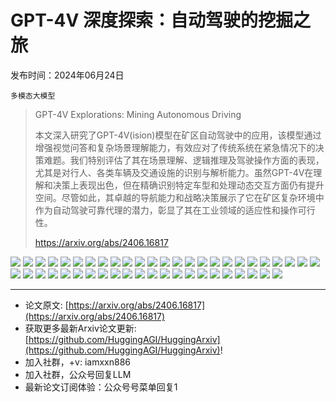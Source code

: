 # GPT-4V 深度探索：自动驾驶的挖掘之旅
发布时间：2024年06月24日

`多模态大模型`
> GPT-4V Explorations: Mining Autonomous Driving
>
> 本文深入研究了GPT-4V(ision)模型在矿区自动驾驶中的应用，该模型通过增强视觉问答和复杂场景理解能力，有效应对了传统系统在紧急情况下的决策难题。我们特别评估了其在场景理解、逻辑推理及驾驶操作方面的表现，尤其是对行人、各类车辆及交通设施的识别与解析能力。虽然GPT-4V在理解和决策上表现出色，但在精确识别特定车型和处理动态交互方面仍有提升空间。尽管如此，其卓越的导航能力和战略决策展示了它在矿区复杂环境中作为自动驾驶可靠代理的潜力，彰显了其在工业领域的适应性和操作可行性。
>
> https://arxiv.org/abs/2406.16817

![](https://raw.githubusercontent.com/HuggingAGI/HuggingArxiv/main/paper_images/2406.16817/x1.png)
![](https://raw.githubusercontent.com/HuggingAGI/HuggingArxiv/main/paper_images/2406.16817/x2.png)
![](https://raw.githubusercontent.com/HuggingAGI/HuggingArxiv/main/paper_images/2406.16817/x3.png)
![](https://raw.githubusercontent.com/HuggingAGI/HuggingArxiv/main/paper_images/2406.16817/x4.png)
![](https://raw.githubusercontent.com/HuggingAGI/HuggingArxiv/main/paper_images/2406.16817/x5.png)
![](https://raw.githubusercontent.com/HuggingAGI/HuggingArxiv/main/paper_images/2406.16817/x6.png)
![](https://raw.githubusercontent.com/HuggingAGI/HuggingArxiv/main/paper_images/2406.16817/x7.png)
![](https://raw.githubusercontent.com/HuggingAGI/HuggingArxiv/main/paper_images/2406.16817/x8.png)
![](https://raw.githubusercontent.com/HuggingAGI/HuggingArxiv/main/paper_images/2406.16817/x9.png)
![](https://raw.githubusercontent.com/HuggingAGI/HuggingArxiv/main/paper_images/2406.16817/x10.png)
![](https://raw.githubusercontent.com/HuggingAGI/HuggingArxiv/main/paper_images/2406.16817/x11.png)
![](https://raw.githubusercontent.com/HuggingAGI/HuggingArxiv/main/paper_images/2406.16817/x12.png)
![](https://raw.githubusercontent.com/HuggingAGI/HuggingArxiv/main/paper_images/2406.16817/x13.png)
![](https://raw.githubusercontent.com/HuggingAGI/HuggingArxiv/main/paper_images/2406.16817/x14.png)
![](https://raw.githubusercontent.com/HuggingAGI/HuggingArxiv/main/paper_images/2406.16817/x15.png)
![](https://raw.githubusercontent.com/HuggingAGI/HuggingArxiv/main/paper_images/2406.16817/x16.png)
![](https://raw.githubusercontent.com/HuggingAGI/HuggingArxiv/main/paper_images/2406.16817/x17.png)
![](https://raw.githubusercontent.com/HuggingAGI/HuggingArxiv/main/paper_images/2406.16817/x18.png)
![](https://raw.githubusercontent.com/HuggingAGI/HuggingArxiv/main/paper_images/2406.16817/x19.png)
![](https://raw.githubusercontent.com/HuggingAGI/HuggingArxiv/main/paper_images/2406.16817/x20.png)
![](https://raw.githubusercontent.com/HuggingAGI/HuggingArxiv/main/paper_images/2406.16817/x21.png)
![](https://raw.githubusercontent.com/HuggingAGI/HuggingArxiv/main/paper_images/2406.16817/x22.png)
![](https://raw.githubusercontent.com/HuggingAGI/HuggingArxiv/main/paper_images/2406.16817/x23.png)
![](https://raw.githubusercontent.com/HuggingAGI/HuggingArxiv/main/paper_images/2406.16817/x24.png)
![](https://raw.githubusercontent.com/HuggingAGI/HuggingArxiv/main/paper_images/2406.16817/x25.png)
![](https://raw.githubusercontent.com/HuggingAGI/HuggingArxiv/main/paper_images/2406.16817/x26.png)
![](https://raw.githubusercontent.com/HuggingAGI/HuggingArxiv/main/paper_images/2406.16817/x27.png)
![](https://raw.githubusercontent.com/HuggingAGI/HuggingArxiv/main/paper_images/2406.16817/x28.png)
![](https://raw.githubusercontent.com/HuggingAGI/HuggingArxiv/main/paper_images/2406.16817/x29.png)
![](https://raw.githubusercontent.com/HuggingAGI/HuggingArxiv/main/paper_images/2406.16817/x30.png)
![](https://raw.githubusercontent.com/HuggingAGI/HuggingArxiv/main/paper_images/2406.16817/x31.png)
![](https://raw.githubusercontent.com/HuggingAGI/HuggingArxiv/main/paper_images/2406.16817/x32.png)
![](https://raw.githubusercontent.com/HuggingAGI/HuggingArxiv/main/paper_images/2406.16817/x33.png)
![](https://raw.githubusercontent.com/HuggingAGI/HuggingArxiv/main/paper_images/2406.16817/x34.png)
![](https://raw.githubusercontent.com/HuggingAGI/HuggingArxiv/main/paper_images/2406.16817/x35.png)
![](https://raw.githubusercontent.com/HuggingAGI/HuggingArxiv/main/paper_images/2406.16817/x36.png)
![](https://raw.githubusercontent.com/HuggingAGI/HuggingArxiv/main/paper_images/2406.16817/x37.png)
![](https://raw.githubusercontent.com/HuggingAGI/HuggingArxiv/main/paper_images/2406.16817/x38.png)
![](https://raw.githubusercontent.com/HuggingAGI/HuggingArxiv/main/paper_images/2406.16817/x39.png)
![](https://raw.githubusercontent.com/HuggingAGI/HuggingArxiv/main/paper_images/2406.16817/x40.png)
![](https://raw.githubusercontent.com/HuggingAGI/HuggingArxiv/main/paper_images/2406.16817/x41.png)
![](https://raw.githubusercontent.com/HuggingAGI/HuggingArxiv/main/paper_images/2406.16817/x42.png)
![](https://raw.githubusercontent.com/HuggingAGI/HuggingArxiv/main/paper_images/2406.16817/x43.png)
![](https://raw.githubusercontent.com/HuggingAGI/HuggingArxiv/main/paper_images/2406.16817/x44.png)
![](https://raw.githubusercontent.com/HuggingAGI/HuggingArxiv/main/paper_images/2406.16817/x45.png)
![](https://raw.githubusercontent.com/HuggingAGI/HuggingArxiv/main/paper_images/2406.16817/x46.png)
![](https://raw.githubusercontent.com/HuggingAGI/HuggingArxiv/main/paper_images/2406.16817/x47.png)

<hr />

- 论文原文: [https://arxiv.org/abs/2406.16817](https://arxiv.org/abs/2406.16817)
- 获取更多最新Arxiv论文更新: [https://github.com/HuggingAGI/HuggingArxiv](https://github.com/HuggingAGI/HuggingArxiv)!
- 加入社群，+v: iamxxn886
- 加入社群，公众号回复LLM
- 最新论文订阅体验：公众号号菜单回复1